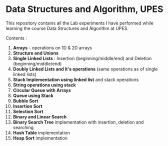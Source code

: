 # Data Structures and Algorithm, UPES

This repository contains all the Lab experiments I have performed while learning the course Data Structures and Algorithm at UPES. 

Contents : 

1. **Arrays** - operations on 1D & 2D arrays 
2. **Structure and Unions** 
3. **Single Linked Lists** : Insertion (beginning/middle/end) and Deletion (beginning/middle/end)
4. **Doubly Linked Lists and it's operations** (same operations as of single linked lists)
5. **Stack Implementation using linked list** and stack operations
6. **String operations using stack**
7. **Circular Queue with Arrays**
8. **Queue using Stack**
9. **Bubble Sort**
10. **Insertion Sort**
11. **Selection Sort**
12. **Binary and Linear Search**
13. **Binary Search Tree** implementation with insertion, deletion and searching
14. **Hash Table** implementation 
15. **Heap Sort** implementation 
